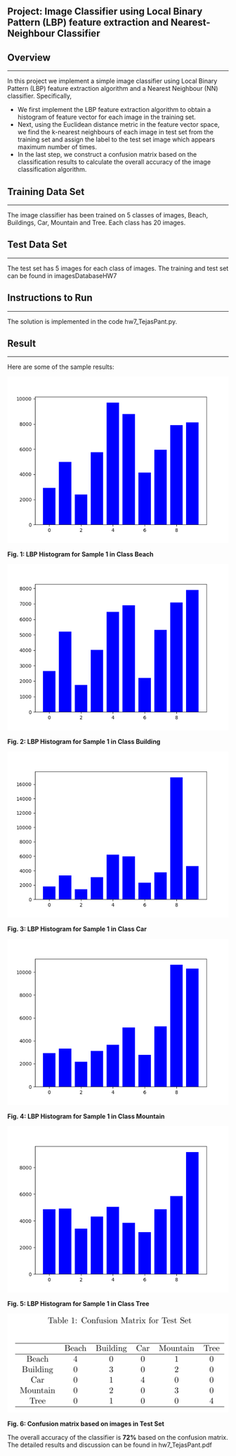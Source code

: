## Project: Image Classifier using Local Binary Pattern (LBP) feature extraction and Nearest-Neighbour Classifier

## Overview
---
In this project we implement a simple image classifier using Local Binary Pattern (LBP) feature
extraction algorithm and a Nearest Neighbour (NN) classifier. Specifically,

* We first implement the LBP feature extraction algorithm to obtain a histogram of feature
vector for each image in the training set.
* Next, using the Euclidean distance metric in the feature vector space, we find the k-nearest
neighbours of each image in test set from the training set and assign the label to the test set
image which appears maximum number of times.
* In the last step, we construct a confusion matrix based on the classification results to calculate
the overall accuracy of the image classification algorithm.

[//]: # (Image References)

[image1]: ./write_up_images/Class_beach_ImageNum_0.png "Image 1"
[image2]: ./write_up_images/Class_building_ImageNum_0.png "Image 2"
[image3]: ./write_up_images/Class_car_ImageNum_0.png "Image 3"
[image4]: ./write_up_images/Class_mountain_ImageNum_0.png "Image 4"
[image5]: ./write_up_images/Class_tree_ImageNum_0.png "Image 5"
[image6]: ./write_up_images/confusion_matrix.png "Image 6"

## Training Data Set
---
The image classifier has been trained on 5 classes of images, Beach, Buildings, Car, Mountain and Tree. Each class has 20 images. 

## Test Data Set
---
The test set has 5 images for each class of images. The training and test set can be found in imagesDatabaseHW7

## Instructions to Run
---
The solution is implemented in the code hw7_TejasPant.py.

## Result
---
Here are some of the sample results:

![alt text][image1]

**Fig. 1: LBP Histogram for Sample 1 in Class Beach**

![alt text][image2]

**Fig. 2: LBP Histogram for Sample 1 in Class Building**

![alt text][image3]

**Fig. 3: LBP Histogram for Sample 1 in Class Car**

![alt text][image4]

**Fig. 4: LBP Histogram for Sample 1 in Class Mountain**

![alt text][image5]

**Fig. 5: LBP Histogram for Sample 1 in Class Tree**

![alt text][image6]

**Fig. 6: Confusion matrix based on images in Test Set**

The overall accuracy of the classifier is **72%** based on the confusion matrix.
The detailed results and discussion can be found in hw7_TejasPant.pdf 
